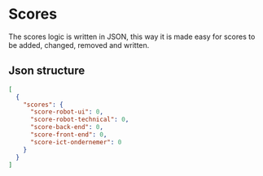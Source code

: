 # Scores

The scores logic is written in JSON, this way it is made easy for scores to be added, changed, removed and written.

## Json structure
```json
[
  {
    "scores": {
      "score-robot-ui": 0,
      "score-robot-technical": 0,
      "score-back-end": 0,
      "score-front-end": 0,
      "score-ict-ondernemer": 0
    }
  }
]
```

